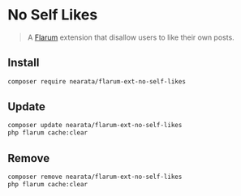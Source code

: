 # No Self Likes

> A [Flarum](http://flarum.org) extension that disallow users to like their own posts.

## Install

```sh
composer require nearata/flarum-ext-no-self-likes
```

## Update

```sh
composer update nearata/flarum-ext-no-self-likes
php flarum cache:clear
```

## Remove

```sh
composer remove nearata/flarum-ext-no-self-likes
php flarum cache:clear
```
